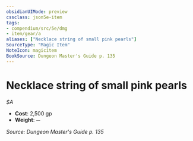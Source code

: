 ```yaml
---
obsidianUIMode: preview
cssclass: json5e-item
tags:
- compendium/src/5e/dmg
- item/gear/a
aliases: ["Necklace string of small pink pearls"]
SourceType: "Magic Item"
NoteIcon: magicitem
BookSource: Dungeon Master's Guide p. 135
---
```

# Necklace string of small pink pearls
*$A*  

- **Cost**: 2,500 gp
- **Weight**: ⏤

*Source: Dungeon Master's Guide p. 135*